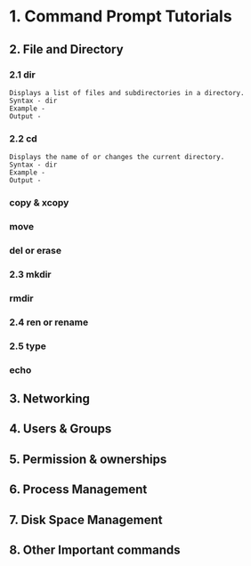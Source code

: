 # 1. Command Prompt Tutorials

## 2. File and Directory

### 2.1 dir
    Displays a list of files and subdirectories in a directory.
    Syntax - dir
    Example - 
    Output -

### 2.2 cd
    Displays the name of or changes the current directory.
    Syntax - dir
    Example - 
    Output -
### copy & xcopy
### move
### del or erase
### 2.3 mkdir
### rmdir
### 2.4 ren or rename
### 2.5 type
### echo
  
## 3. Networking

## 4. Users & Groups

## 5. Permission & ownerships

## 6. Process Management

## 7. Disk Space Management

## 8. Other Important commands
